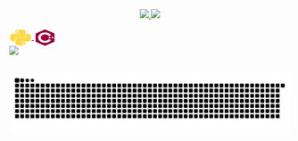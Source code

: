 <div align="center">
  <a href="https://github.com/SakutaOficial">
  <img height="180em" src="https://github-readme-stats.vercel.app/api?username=SakutaOficial&show_icons=true&theme=dracula&include_all_commits=true&count_private=true"/>
  <img height="180em" src="https://github-readme-stats.vercel.app/api/top-langs/?username=SakutaOficial&layout=compact&langs_count=7&theme=dracula"/>
</div>
<div style="display: inline_block"><br>
  <img align="center" alt="Sakuta-Python" height="30" width="40" src="https://raw.githubusercontent.com/devicons/devicon/master/icons/python/python-plain.svg">
  <img align="center" alt="Sakuta-Cpp" height="30" width="40" src="https://raw.githubusercontent.com/devicons/devicon/master/icons/cplusplus/cplusplus-plain.svg">
</div>

<div> 
  <a href="https://youtube.com/channel/UCEzGPfiisAdZJCe-4zf_oOw" target="_blank"><img src="https://img.shields.io/badge/YouTube-FF0000?style=for-the-badge&logo=youtube&logoColor=white" target="_blank"></a>
</div>

   ##

![Snake animation](https://github.com/sakutaoficial/sakutaoficial/blob/output/github-contribution-grid-snake.svg)

